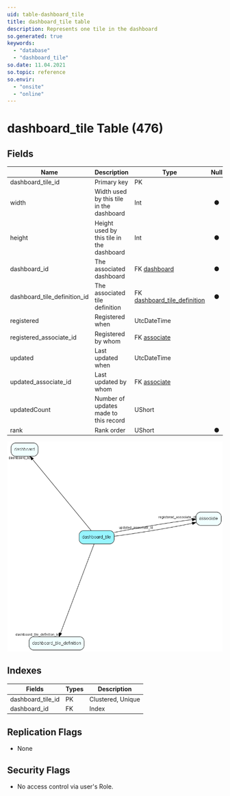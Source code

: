 ```yaml
---
uid: table-dashboard_tile
title: dashboard_tile table
description: Represents one tile in the dashboard
so.generated: true
keywords:
  - "database"
  - "dashboard_tile"
so.date: 11.04.2021
so.topic: reference
so.envir:
  - "onsite"
  - "online"
---
```


# dashboard\_tile Table (476)

## Fields

| Name | Description | Type | Null |
|------|-------------|------|:----:|
|dashboard\_tile\_id|Primary key|PK| |
|width|Width used by this tile in the dashboard|Int|&#x25CF;|
|height|Height used by this tile in the dashboard|Int|&#x25CF;|
|dashboard\_id|The associated dashboard|FK [dashboard](dashboard.md)|&#x25CF;|
|dashboard\_tile\_definition\_id|The associated tile definition|FK [dashboard_tile_definition](dashboard-tile-definition.md)|&#x25CF;|
|registered|Registered when|UtcDateTime| |
|registered\_associate\_id|Registered by whom|FK [associate](associate.md)| |
|updated|Last updated when|UtcDateTime| |
|updated\_associate\_id|Last updated by whom|FK [associate](associate.md)| |
|updatedCount|Number of updates made to this record|UShort| |
|rank|Rank order|UShort|&#x25CF;|


![dashboard_tile table relationship diagram](./media/dashboard_tile.png)

## Indexes

| Fields | Types | Description |
|--------|-------|-------------|
|dashboard\_tile\_id |PK |Clustered, Unique |
|dashboard\_id |FK |Index |

## Replication Flags

* None

## Security Flags

* No access control via user's Role.

